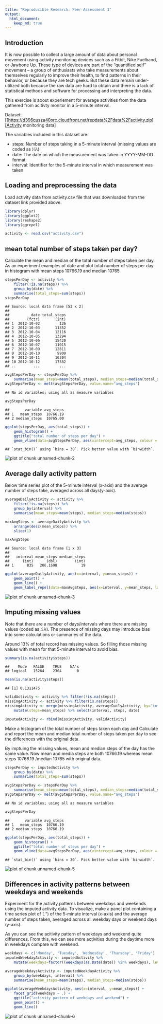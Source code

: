 ```yaml
---
title: "Reproducible Research: Peer Assessment 1"
output: 
  html_document:
    keep_md: true
---
```


## Introduction 

It is now possible to collect a large amount of data about personal movement using activity monitoring devices such as a Fitbit, Nike Fuelband, or Jawbone Up. These type of devices are part of the “quantified self” movement – a group of enthusiasts who take measurements about themselves regularly to improve their health, to find patterns in their behavior, or because they are tech geeks. But these data remain under-utilized both because the raw data are hard to obtain and there is a lack of statistical methods and software for processing and interpreting the data.

This exercise is about experiement for average activities from the data gathered from acitivty monitor in a 5-minute interval. 

Dataset: [[https://d396qusza40orc.cloudfront.net/repdata%2Fdata%2Factivity.zip][Activity monitoring data]

The variables included in this dataset are:

   * steps: Number of steps taking in a 5-minute interval (missing values are coded as 𝙽𝙰)
   * date: The date on which the measurement was taken in YYYY-MM-DD format
   * interval: Identifier for the 5-minute interval in which measurement was taken

## Loading and preprocessing the data
Load activity data from activity.csv file that was downloaded from the dataset link provided above. 


```r
library(dplyr)
library(ggplot2)
library(reshape2)
library(ggrepel)

activity <- read.csv("activity.csv")
```

## mean total number of steps taken per day?
Calculate the mean and median of the total number of steps taken per day. 
As an experiment examples of date and plot total number of steps per day in histogram 
with mean steps 10766.19 and median 10765. 


```r
stepsPerDay <- activity %>% 
    filter(!is.na(steps)) %>% 
    group_by(date) %>%
    summarise(total_steps=sum(steps))
stepsPerDay
```

```
## Source: local data frame [53 x 2]
## 
##          date total_steps
##        (fctr)       (int)
## 1  2012-10-02         126
## 2  2012-10-03       11352
## 3  2012-10-04       12116
## 4  2012-10-05       13294
## 5  2012-10-06       15420
## 6  2012-10-07       11015
## 7  2012-10-09       12811
## 8  2012-10-10        9900
## 9  2012-10-11       10304
## 10 2012-10-12       17382
## ..        ...         ...
```

```r
avgStepsPerDay <- stepsPerDay %>% 
    summarise(mean_steps=mean(total_steps), median_steps=median(total_steps))
avgStepsPerDay <- melt(avgStepsPerDay, value.name="avg_steps")
```

```
## No id variables; using all as measure variables
```

```r
avgStepsPerDay
```

```
##       variable avg_steps
## 1   mean_steps  10766.19
## 2 median_steps  10765.00
```

```r
ggplot(stepsPerDay, aes(total_steps)) + 
    geom_histogram() +
    ggtitle("total number of steps per day") + 
    geom_vline(data=avgStepsPerDay, aes(xintercept=avg_steps, colour = variable), show.legend=TRUE)
```

```
## `stat_bin()` using `bins = 30`. Pick better value with `binwidth`.
```

![plot of chunk unnamed-chunk-2](figure/unnamed-chunk-2-1.png)

## Average daily activity pattern 
Below time series plot of the 5-minute interval (x-axis) and the average number
of steps take, averaged across all days(y-axis).


```r
averageDailyActivity <- activity %>% 
    filter(!is.na(steps)) %>% 
    group_by(interval) %>% 
    summarise(mean_steps=mean(steps), median_steps=median(steps))

maxAvgSteps <- averageDailyActivity %>% 
    arrange(desc(mean_steps)) %>% 
    slice(1) 

maxAvgSteps
```

```
## Source: local data frame [1 x 3]
## 
##   interval mean_steps median_steps
##      (int)      (dbl)        (int)
## 1      835   206.1698           19
```

```r
ggplot(averageDailyActivity, aes(x=interval, y=mean_steps)) + 
    geom_point() + 
    geom_line() +
    geom_label_repel(data=maxAvgSteps, aes(x=interval, y=mean_steps, label=mean_steps))
```

![plot of chunk unnamed-chunk-3](figure/unnamed-chunk-3-1.png)

## Imputing missing values
Note that there are a number of days/intervals where there are missing values (coded as 𝙽𝙰). The presence of missing days may introduce bias into some calculations or summaries of the data. 

Around 13% of total record has missing values. So filling those missing values with 
mean for that 5-minute interval to avoid bias. 


```r
summary(is.na(activity$steps))
```

```
##    Mode   FALSE    TRUE    NA's 
## logical   15264    2304       0
```

```r
mean(is.na(activity$steps))
```

```
## [1] 0.1311475
```

```r
validActivity <- activity %>% filter(!is.na(steps))
missingActivity <- activity %>% filter(is.na(steps)) 
missingActivity <- merge(missingActivity, averageDailyActivity, by="interval") %>% 
    mutate(steps=mean_steps) %>% select(interval, steps, date)

imputedActivity <- rbind(missingActivity, validActivity)
```

Make a histogram of the total number of steps taken each day and Calculate and report the mean and median total number of steps taken per day to see the differences with the original data. 

By imptuing the missing values, mean and median steps of the day has the same value. 
Now mean and media steps are both 10766.19 whereas mean steps 10766.19 /median 10765 with original data.  


```r
stepsPerDay <- imputedActivity %>% 
    group_by(date) %>%
    summarise(total_steps=sum(steps))

avgStepsPerDay <- stepsPerDay %>% 
    summarise(mean_steps=mean(total_steps), median_steps=median(total_steps))
avgStepsPerDay <- melt(avgStepsPerDay, value.name="avg_steps")
```

```
## No id variables; using all as measure variables
```

```r
avgStepsPerDay
```

```
##       variable avg_steps
## 1   mean_steps  10766.19
## 2 median_steps  10766.19
```

```r
ggplot(stepsPerDay, aes(total_steps)) + 
    geom_histogram() +
    ggtitle("total number of steps per day") + 
    geom_vline(data=avgStepsPerDay, aes(xintercept=avg_steps, colour = variable), show.legend=TRUE) 
```

```
## `stat_bin()` using `bins = 30`. Pick better value with `binwidth`.
```

![plot of chunk unnamed-chunk-5](figure/unnamed-chunk-5-1.png)

## Differences in activity patterns between weekdays and weekends

Experiment for the activity patterns between weekdays and weekends using the imputed activity data. To visualize, make a panel plot containing a time series plot of 𝚕") of the 5-minute interval (x-axis) and the average number of steps taken, averaged across all weekday days or weekend days (y-axis). 

As you can see the acitivity pattern of weekdays and weekend quite differences. 
From this, we can see more activities during the daytime more in weekdays compare with weekend. 
 

```r
weekdays <- c('Monday', 'Tuesday', 'Wednesday', 'Thursday', 'Friday')
imputedWeekdayActivity <- imputedActivity %>% 
    mutate(weekdays=factor((weekdays(as.Date(date)) %in% weekdays), levels=c(FALSE, TRUE),labels=c('weekend', 'weekday')))

averageWeekdaysActivity <- imputedWeekdayActivity %>% 
    group_by(weekdays, interval) %>%
    summarise(mean_steps=mean(steps), median_steps=median(steps))

ggplot(averageWeekdaysActivity, aes(x=interval, y=mean_steps)) + 
    facet_grid(weekdays ~ .) +
    ggtitle("activity pattern of weekdays and weekend") + 
    geom_point() + 
    geom_line()
```

![plot of chunk unnamed-chunk-6](figure/unnamed-chunk-6-1.png)
